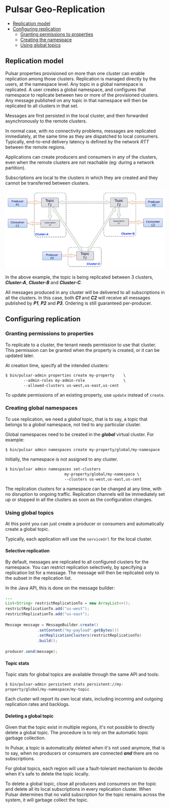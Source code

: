 
# Pulsar Geo-Replication

<!-- TOC depthFrom:2 depthTo:3 withLinks:1 updateOnSave:1 orderedList:0 -->

- [Replication model](#replication-model)
- [Configuring replication](#configuring-replication)
	- [Granting permissions to properties](#granting-permissions-to-properties)
	- [Creating the namespace](#creating-the-namespace)
	- [Using global topics](#using-global-topics)

<!-- /TOC -->

## Replication model

Pulsar properties provisioned on more than one cluster can enable replication
among those clusters.  Replication is managed directly by the users, at the
namespace level. Any topic in a global namespace is replicated. A user creates a
global namespace, and configures that namespace to replicate between two or more
of the provisioned clusters. Any message published on any topic in that namespace
will then be replicated to all clusters in that set.

Messages are first persisted in the local cluster, and then forwarded
asynchronously to the remote clusters.

In normal case, with no connectivity problems, messages are replicated immediately,
at the same time as they are dispatched to local consumers. Typically, end-to-end
delivery latency is defined by the network *RTT* between the remote regions.

Applications can create producers and consumers in any of the clusters,
even when the remote clusters are not reachable (eg: during a network
partition).

Subscriptions are local to the clusters in which they are created and they
cannot be transferred between clusters.

![Replication Diagram](img/GeoReplication.png)

In the above example, the topic is being replicated between 3 clusters,
***Cluster-A***, ***Cluster-B*** and ***Cluster-C***.

All messages produced in any cluster will be delivered to all subscriptions
in all the clusters. In this case, both ***C1*** and ***C2*** will receive all
messages published by ***P1***, ***P2*** and ***P3***. Ordering is still
guaranteed per-producer.

## Configuring replication

### Granting permissions to properties

To replicate to a cluster, the tenant needs permission to use that cluster.
This permission can be granted when the property is created, or it can be
updated later.

At creation time, specify all the intended clusters:
```shell
$ bin/pulsar-admin properties create my-property    \
        --admin-roles my-admin-role                 \
        --allowed-clusters us-west,us-east,us-cent
```

To update permissions of an existing property, use `update` instead of `create`.

### Creating global namespaces

To use replication, we need a *global* topic, that is to say, a topic
that belongs to a *global* namespace, not tied to any particular cluster.

Global namespaces need to be created in the ***global*** virtual cluster.
For example:

```shell
$ bin/pulsar admin namespaces create my-property/global/my-namespace
```

Initially, the namespace is not assigned to any cluster.

```shell
$ bin/pulsar admin namespaces set-clusters
                          my-property/global/my-namespace \
                          --clusters us-west,us-east,us-cent
```

The replication clusters for a namespace can be changed at any time, with no
disruption to ongoing traffic. Replication channels will be immediately
set up or stopped in all the clusters as soon as the configuration changes.

### Using global topics

At this point you can just create a producer or consumers and automatically
create a global topic.

Typically, each application will use the `serviceUrl` for the local cluster.

#### Selective replication

By default, messages are replicated to all configured clusters for the namespace.
You can restrict replication selectively, by specifying a replication list for a
message. The message will then be replicated only to the subset in the
replication list.

In the Java API, this is done on the message builder:
```java
...
List<String> restrictReplicationTo = new ArrayList<>();
restrictReplicationTo.add("us-west");
restrictReplicationTo.add("us-east");

Message message = MessageBuilder.create()
              .setContent("my-payload".getBytes())
              .setReplicationClusters(restrictReplicationTo)
              .build();

producer.send(message);
```

#### Topic stats

Topic stats for global topics are available through the same API and tools:

```shell
$ bin/pulsar-admin persistent stats persistent://my-property/global/my-namespace/my-topic
```

Each cluster will report its own local stats, including incoming and outgoing
replication rates and backlogs.

#### Deleting a global topic

Given that the topic exist in multiple regions, it's not possible to directly
delete a global topic. The procedure is to rely on the automatic topic garbage
collection.

In Pulsar, a topic is automatically deleted when it's not used anymore, that is
to say, when no producers or consumers are connected ***and*** there are no
subscriptions.

For global topics, each region will use a fault-tolerant mechanism to decide
when it's safe to delete the topic locally.

To delete a global topic, close all producers and consumers on the topic and
delete all its local subscriptions in every replication cluster. When Pulsar
determines that no valid subscription for the topic remains across the system,
it will garbage collect the topic.
